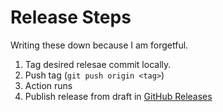 # Release Steps

Writing these down because I am forgetful.

1. Tag desired relesae commit locally.
2. Push tag (`git push origin <tag>`)
3. Action runs
4. Publish release from draft in [GitHub Releases](https://github.com/p5quared/decanter/releases)
